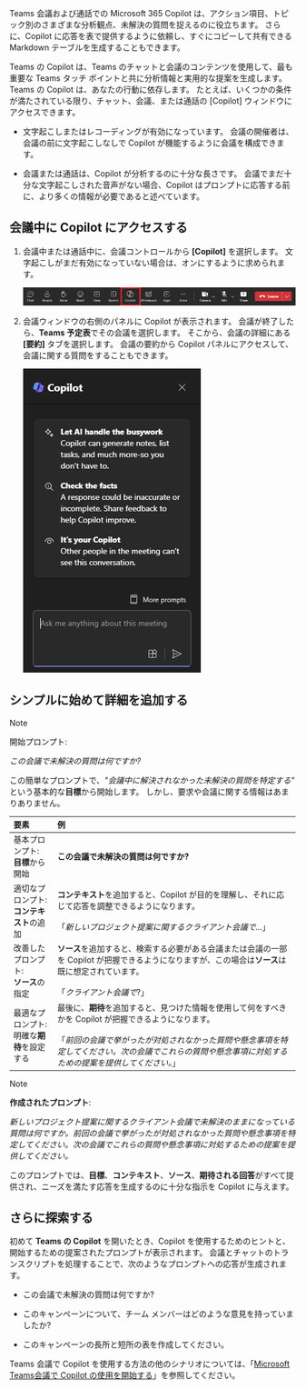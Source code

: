 
Teams 会議および通話での Microsoft 365 Copilot は、アクション項目、トピック別のさまざまな分析観点、未解決の質問を捉えるのに役立ちます。 さらに、Copilot に応答を表で提供するように依頼し、すぐにコピーして共有できる Markdown テーブルを生成することもできます。 

Teams の Copilot は、Teams のチャットと会議のコンテンツを使用して、最も重要な Teams タッチ ポイントと共に分析情報と実用的な提案を生成します。 Teams の Copilot は、あなたの行動に依存します。 たとえば、いくつかの条件が満たされている限り、チャット、会議、または通話の [Copilot] ウィンドウにアクセスできます。

- 文字起こしまたはレコーディングが有効になっています。 会議の開催者は、会議の前に文字起こしなしで Copilot が機能するように会議を構成できます。

- 会議または通話は、Copilot が分析するのに十分な長さです。 会議でまだ十分な文字起こしされた音声がない場合、Copilot はプロンプトに応答する前に、より多くの情報が必要であると述べています。

## 会議中に Copilot にアクセスする

1. 会議中または通話中に、会議コントロールから **[Copilot]** を選択します。 文字起こしがまだ有効になっていない場合は、オンにするように求められます。 

    ![Teams 会議の Copilot アイコンのスクリーンショット。](../media/copilot-ribbon-teams.png)

1. 会議ウィンドウの右側のパネルに Copilot が表示されます。 会議が終了したら、**Teams 予定表**でその会議を選択します。 そこから、会議の詳細にある **[要約]** タブを選択します。 会議の要約から Copilot パネルにアクセスして、会議に関する質問をすることもできます。

    ![初めて開いたときの Teams の Copilot チャット パネルのスクリーンショット。](../media/copilot-pane-teams.png)

## シンプルに始めて詳細を追加する

> [!NOTE]
> 開始プロンプト:
>
> _この会議で未解決の質問は何ですか?_

この簡単なプロンプトで、_"会議中に解決されなかった未解決の質問を特定する"_ という基本的な**目標**から開始します。 しかし、要求や会議に関する情報はあまりありません。

| 要素 | 例 |
| :------ | :------- |
| 基本プロンプト: <br>**目標**から開始 | **この会議で未解決の質問は何ですか?** |
| 適切なプロンプト: <br>**コンテキスト**の追加 | **コンテキスト**を追加すると、Copilot が目的を理解し、それに応じて応答を調整できるようになります。<br><br>「_新しいプロジェクト提案に関するクライアント会議で..._」 |
| 改善したプロンプト: <br>**ソース**の指定 | **ソース**を追加すると、検索する必要がある会議または会議の一部を Copilot が把握できるようになりますが、この場合は**ソース**は既に想定されています。<br><br>「_クライアント会議で_?」 |
| 最適なプロンプト: <br>明確な**期待**を設定する | 最後に、**期待**を追加すると、見つけた情報を使用して何をすべきかを Copilot が把握できるようになります。<br><br>「_前回の会議で挙がったが対処されなかった質問や懸念事項を特定してください。次の会議でこれらの質問や懸念事項に対処するための提案を提供してください。_」 |

> [!NOTE]
> **作成されたプロンプト**:
>
> _新しいプロジェクト提案に関するクライアント会議で未解決のままになっている質問は何ですか。前回の会議で挙がったが対処されなかった質問や懸念事項を特定してください。次の会議でこれらの質問や懸念事項に対処するための提案を提供してください。_

このプロンプトでは、**目標**、**コンテキスト**、**ソース**、**期待される回答**がすべて提供され、ニーズを満たす応答を生成するのに十分な指示を Copilot に与えます。

## さらに探索する

初めて **Teams の Copilot** を開いたとき、Copilot を使用するためのヒントと、開始するための提案されたプロンプトが表示されます。 会議とチャットのトランスクリプトを処理することで、次のようなプロンプトへの応答が生成されます。 

- この会議で未解決の質問は何ですか? 

- このキャンペーンについて、チーム メンバーはどのような意見を持っていましたか? 

- このキャンペーンの長所と短所の表を作成してください。 

Teams 会議で Copilot を使用する方法の他のシナリオについては、「[Microsoft Teams会議で Copilot の使用を開始する](https://support.microsoft.com/office/get-started-with-copilot-in-microsoft-teams-meetings-0bf9dd3c-96f7-44e2-8bb8-790bedf066b1)」を参照してください。 
